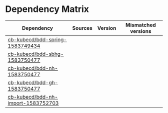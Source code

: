 # Dependency Matrix

Dependency | Sources | Version | Mismatched versions
---------- | ------- | ------- | -------------------
[cb-kubecd/bdd-spring-1583749434](https://github.com/cb-kubecd/bdd-spring-1583749434.git) |  | []() | 
[cb-kubecd/bdd-sbhg-1583750477](https://github.com/cb-kubecd/bdd-sbhg-1583750477.git) |  | []() | 
[cb-kubecd/bdd-nh-1583750477](https://github.com/cb-kubecd/bdd-nh-1583750477.git) |  | []() | 
[cb-kubecd/bdd-gh-1583750477](https://github.com/cb-kubecd/bdd-gh-1583750477.git) |  | []() | 
[cb-kubecd/bdd-nh-import-1583752703](https://github.com/cb-kubecd/bdd-nh-import-1583752703.git) |  | []() | 
